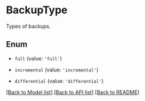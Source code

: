 # BackupType

Types of backups.

## Enum

* `full` (value: `'full'`)

* `incremental` (value: `'incremental'`)

* `differential` (value: `'differential'`)

[[Back to Model list]](../README.md#documentation-for-models) [[Back to API list]](../README.md#documentation-for-api-endpoints) [[Back to README]](../README.md)
